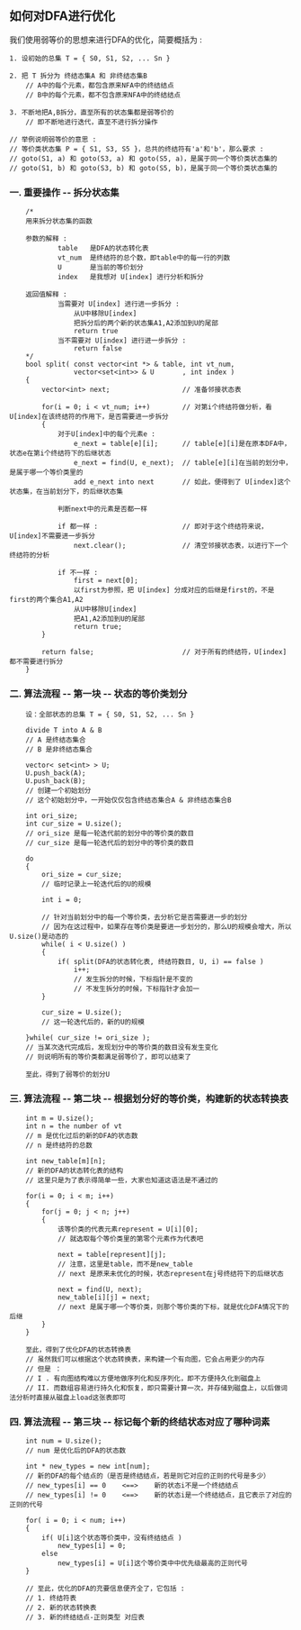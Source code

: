 ## 如何对DFA进行优化 ##


我们使用弱等价的思想来进行DFA的优化，简要概括为 :  

    1. 设初始的总集 T = { S0, S1, S2, ... Sn }  
    
    2. 把 T 拆分为 终结态集A 和 非终结态集B  
        // A中的每个元素，都包含原来NFA中的终结结点  
        // B中的每个元素，都不包含原来NFA中的终结结点  
    
    3. 不断地把A,B拆分，直至所有的状态集都是弱等价的  
        // 即不断地进行迭代，直至不进行拆分操作  
    
    // 举例说明弱等价的意思 :  
    // 等价类状态集 P = { S1, S3, S5 }，总共的终结符有'a'和'b'，那么要求 :  
    // goto(S1, a) 和 goto(S3, a) 和 goto(S5, a)，是属于同一个等价类状态集的  
    // goto(S1, b) 和 goto(S3, b) 和 goto(S5, b)，是属于同一个等价类状态集的  



### 一. 重要操作 -- 拆分状态集 ###

        /*  
        用来拆分状态集的函数  
        
        参数的解释 :  
                table   是DFA的状态转化表  
                vt_num  是终结符的总个数，即table中的每一行的列数  
                U       是当前的等价划分  
                index   是我想对 U[index] 进行分析和拆分  
        
        返回值解释 :  
                当需要对 U[index] 进行进一步拆分 :  
                    从U中移除U[index]  
                    把拆分后的两个新的状态集A1,A2添加到U的尾部  
                    return true  
                当不需要对 U[index] 进行进一步拆分 :  
                    return false  
        */  
        bool split( const vector<int *> & table, int vt_num,  
                    vector<set<int>> & U       , int index )  
        {  
            vector<int> next;                  // 准备邻接状态表  
            
            for(i = 0; i < vt_num; i++)        // 对第i个终结符做分析，看U[index]在该终结符的作用下，是否需要进一步拆分  
            {  
                对于U[index]中的每个元素e :  
                    e_next = table[e][i];      // table[e][i]是在原本DFA中，状态e在第i个终结符下的后继状态  
                    e_next = find(U, e_next);  // table[e][i]在当前的划分中，是属于哪一个等价类里的  
                    add e_next into next       // 如此，便得到了 U[index]这个状态集，在当前划分下，的后继状态集  
                
                判断next中的元素是否都一样  
                
                if 都一样 :                     // 即对于这个终结符来说，U[index]不需要进一步拆分  
                    next.clear();              // 清空邻接状态表，以进行下一个终结符的分析  
                
                if 不一样 :  
                    first = next[0];  
                    以first为参照，把 U[index] 分成对应的后继是first的，不是first的两个集合A1,A2  
                    从U中移除U[index]  
                    把A1,A2添加到U的尾部  
                    return true;  
            }  
            
            return false;                      // 对于所有的终结符，U[index]都不需要进行拆分  
        }  



### 二. 算法流程 -- 第一块 -- 状态的等价类划分 ###

        设：全部状态的总集 T = { S0, S1, S2, ... Sn }  
        
        divide T into A & B  
        // A 是终结态集合  
        // B 是非终结态集合  
        
        vector< set<int> > U;  
        U.push_back(A);  
        U.push_back(B);  
        // 创建一个初始划分  
        // 这个初始划分中，一开始仅仅包含终结态集合A & 非终结态集合B  
        
        int ori_size;  
        int cur_size = U.size();  
        // ori_size 是每一轮迭代前的划分中的等价类的数目  
        // cur_size 是每一轮迭代后的划分中的等价类的数目  
        
        do  
        {  
            ori_size = cur_size;  
            // 临时记录上一轮迭代后的U的规模  
        
            int i = 0;  
            
            // 针对当前划分中的每一个等价类，去分析它是否需要进一步的划分  
            // 因为在这过程中，如果存在等价类是要进一步划分的，那么U的规模会增大，所以U.size()是动态的  
            while( i < U.size() )  
            {  
                if( split(DFA的状态转化表, 终结符数目, U, i) == false )  
                    i++;  
                    // 发生拆分的时候，下标指针是不变的  
                    // 不发生拆分的时候，下标指针才会加一  
            }  
            
            cur_size = U.size();  
            // 这一轮迭代后的，新的U的规模  
            
        }while( cur_size != ori_size );  
        // 当某次迭代完成后，发现划分中的等价类的数目没有发生变化  
        // 则说明所有的等价类都满足弱等价了，即可以结束了  
        
        至此，得到了弱等价的划分U  



### 三. 算法流程 -- 第二块 -- 根据划分好的等价类，构建新的状态转换表 ###

        int m = U.size();  
        int n = the number of vt  
        // m 是优化过后的新的DFA的状态数  
        // n 是终结符的总数  
        
        int new_table[m][n];  
        // 新的DFA的状态转化表的结构  
        // 这里只是为了表示得简单一些，大家也知道这语法是不通过的  
        
        for(i = 0; i < m; i++)  
        {  
            for(j = 0; j < n; j++)  
            {  
                该等价类的代表元素represent = U[i][0];  
                // 就选取每个等价类里的第零个元素作为代表吧  
                
                next = table[represent][j];  
                // 注意，这里是table，而不是new_table  
                // next 是原来未优化的时候，状态represent在j号终结符下的后继状态  
                
                next = find(U, next);  
                new_table[i][j] = next;  
                // next 是属于哪一个等价类，则那个等价类的下标，就是优化DFA情况下的后继  
            }  
        }  
        
        至此，得到了优化DFA的状态转换表  
        // 虽然我们可以根据这个状态转换表，来构建一个有向图，它会占用更少的内存  
        // 但是 ：  
        // I . 有向图结构难以方便地做序列化和反序列化，即不方便持久化到磁盘上  
        // II. 而数组容易进行持久化和恢复，即只需要计算一次，并存储到磁盘上，以后做词法分析时直接从磁盘上load这张表即可  



### 四. 算法流程 -- 第三块 -- 标记每个新的终结状态对应了哪种词素 ###

        int num = U.size();  
        // num 是优化后的DFA的状态数  
        
        int * new_types = new int[num];  
        // 新的DFA的每个结点的（是否是终结结点，若是则它对应的正则的代号是多少）  
        // new_types[i] == 0    <==>    新的状态i不是一个终结结点  
        // new_types[i] != 0    <==>    新的状态i是一个终结结点，且它表示了对应的正则的代号  
        
        for( i = 0; i < num; i++)  
        {  
            if( U[i]这个状态等价类中，没有终结结点 )  
                new_types[i] = 0;  
            else  
                new_types[i] = U[i]这个等价类中中优先级最高的正则代号  
        }  
        
        // 至此，优化的DFA的充要信息便齐全了，它包括 :  
        // 1. 终结符表  
        // 2. 新的状态转换表  
        // 3. 新的终结结点-正则类型 对应表  
